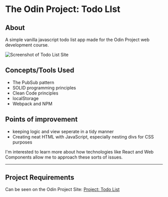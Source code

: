 # The Odin Project: Todo LIst

## About

A simple vanilla javascript todo list app made for the Odin Project web development course.

![Screenshot of Todo List Site](https://i.imgur.com/jQZRtP5.png)

## Concepts/Tools Used

- The PubSub pattern
- SOLID programming principles
- Clean Code principles
- localStorage
- Webpack and NPM

## Points of improvement

- keeping logic and view seperate in a tidy manner
- Creating neat HTML with JavaScript, especially nesting divs for CSS purposes  

I'm interested to learn more about how technologies like React and Web Components allow me to approach these sorts of issues.

---

## Project Requirements

Can be seen on the Odin Project Site: [Project: Todo List](https://www.theodinproject.com/lessons/node-path-javascript-todo-list)
